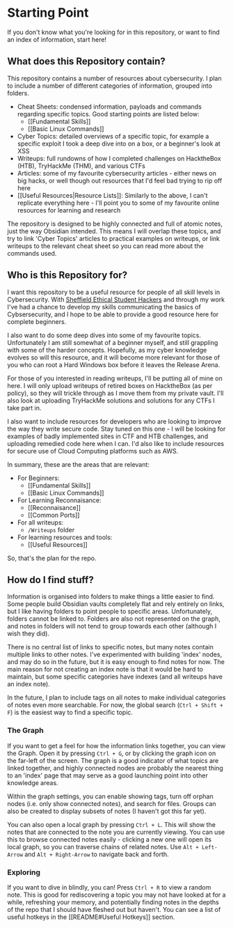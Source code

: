 # Starting Point

If you don't know what you're looking for in this repository, or want to find an index of information, start here!

## What does this Repository contain?

This repository contains a number of resources about cybersecurity. I plan to include a number of different categories of information, grouped into folders.

- Cheat Sheets: condensed information, payloads and commands regarding specific topics. Good starting points are listed below:
	- [[Fundamental Skills]]
	- [[Basic Linux Commands]]
- Cyber Topics: detailed overviews of a specific topic, for example a specific exploit I took a deep dive into on a box, or a beginner's look at XSS
- Writeups: full rundowns of how I completed challenges on HacktheBox (HTB), TryHackMe (THM), and various CTFs
- Articles: some of my favourite cybersecurity articles - either news on big hacks, or well though out resources that I'd feel bad trying to rip off here
- [[Useful Resources|Resource Lists]]: Similarly to the above, I can't replicate everything here - I'll point you to some of my favourite online resources for learning and research

The repository is designed to be highly connected and full of atomic notes, just the way Obsidian intended. This means I will overlap these topics, and try to link 'Cyber Topics' articles to practical examples on writeups, or link writeups to the relevant cheat sheet so you can read more about the commands used.

## Who is this Repository for?

I want this repository to be a useful resource for people of all skill levels in Cybersecurity. With [Sheffield Ethical Student Hackers](https://shefesh.com) and through my work I've had a chance to develop my skills communicating the basics of Cybsersecurity, and I hope to be able to provide a good resource here for complete beginners.

I also want to do some deep dives into some of my favourite topics. Unfortunately I am still somewhat of a beginner myself, and still grappling with some of the harder concepts. Hopefully, as my cyber knowledge evolves so will this resource, and it will become more relevant for those of you who can root a Hard Windows box before it leaves the Release Arena.

For those of you interested in reading writeups, I'll be putting all of mine on here. I will only upload writeups of retired boxes on HacktheBox (as per policy), so they will trickle through as I move them from my private vault. I'll also look at uploading TryHackMe solutions and solutions for any CTFs I take part in.

I also want to include resources for developers who are looking to improve the way they write secure code. Stay tuned on this one - I will be looking for examples of badly implemented sites in CTF and HTB challenges, and uploading remedied code here when I can. I'd also like to include resources for secure use of Cloud Computing platforms such as AWS.

In summary, these are the areas that are relevant:
- For Beginners:
	- [[Fundamental Skills]]
	- [[Basic Linux Commands]]
- For Learning Reconnaisance:
	- [[Reconnaisance]]
	- [[Common Ports]]
- For all writeups:
	- `/Writeups` folder
- For learning resources and tools:
	- [[Useful Resources]]

So, that's the plan for the repo. 

## How do I find stuff?

Information is organised into folders to make things a little easier to find. Some people build Obsidian vaults completely flat and rely entirely on links, but I like having folders to point people to specific areas. Unfortunately, folders cannot be linked to. Folders are also not represented on the graph, and notes in folders will not tend to group towards each other (although I wish they did).

There is no central list of links to specific notes, but many notes contain multiple links to other notes. I've experimented with building 'index' nodes, and may do so in the future, but it is easy enough to find notes for now. The main reason for not creating an index note is that it would be hard to maintain, but some specific categories have indexes (and all writeups have an index note).

In the future, I plan to include tags on all notes to make individual categories of notes even more searchable. For now, the global search (`Ctrl + Shift + F`) is the easiest way to find a specific topic.

### The Graph

If you want to get a feel for how the information links together, you can view the Graph. Open it by pressing `Ctrl + G`, or by clicking the graph icon on the far-left of the screen. The graph is a good indicator of what topics are linked together, and highly connected nodes are probably the nearest thing to an 'index' page that may serve as a good launching point into other knowledge areas.

Within the graph settings, you can enable showing tags, turn off orphan nodes (i.e. only show connected notes), and search for files. Groups can also be created to display subsets of notes (I haven't got this far yet).

You can also open a local graph by pressing `Ctrl + L`. This will show the notes that are connected to the note you are currently viewing. You can use this to browse connected notes easily - clicking a new one will open its local graph, so you can traverse chains of related notes. Use `Alt + Left-Arrow` and `Alt + Right-Arrow` to navigate back and forth.

### Exploring

If you want to dive in blindly, you can! Press `Ctrl + R` to view a random note. This is good for rediscovering a topic you may not have looked at for a while, refreshing your memory, and potentially finding notes in the depths of the repo that I should have fleshed out but haven't. You can see a list of useful hotkeys in the [[README#Useful Hotkeys]] section.